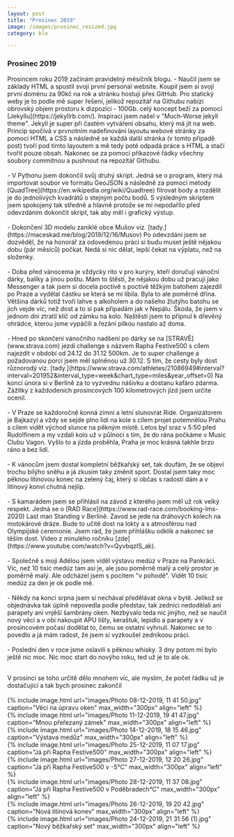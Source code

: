 ```yaml
---
layout: post
title: "Prosinec 2019"
image: /images/prosinec_resized.jpg
category: blo

---
```

 
 <h3>Prosinec 2019</h3>
 Prosincem roku 2019 začínám pravidelný měsíčník blogu. 
 - Naučil jsem se základy HTML a spustil svojí první personal website. Koupil jsem si svojí první doménu za 90kč na rok a stránku hostuji přes GitHub. Pro statický weby je to podle mě super řešení, jelikož repozitář na Githubu nabízí obrovský objem prostoru k dizpozici - 100Gb. celý koncept beží za pomocí [Jekyllu](https://jekyllrb.com/). Inspiraci jsem našel v "Much-Worse jekyll theme". Jekyll je super při častém vytváření obsahu, který má jít na web. Princip spočívá v prvnotním nadefinování layoutu webové stránky za pomocí HTML a CSS a následně se každá další stránka (v tomto případě post) tvoří pod tímto layoutem a mě tedy poté odpadá práce s HTML a stačí tvořit pouze obsah. Nakonec se za pomocí příkazové řádky všechny soubory commitnou a pushnout na repozitář Githubu.<br><br>
 - V Pythonu jsem dokončil svůj druhý skript. Jedná se o program, který má importovat soubor ve formátu GeoJSON a následně za pomocí metody [QuadTree](https://en.wikipedia.org/wiki/Quadtree) filrovat body a rozdělit je do jednolivých kvadrátů o stejným počtu bodů. S výsledným skriptem jsem spokojený tak středně a hlavně protože se mi nepodařilo před odevzdáním dokončit skript, tak aby měl i grafický výstup. <br><br>
 - Dokončení 3D modelu zaniklé obce Mušov viz. [tady.](https://maceskad.me/blog/2019/12/16/Musov) Po odevzdání jsem se dozvěděl, že na honorář za odovedenou práci si budu muset ještě nějakou dobu (pár měsíců) počkat. Nedá si nic dělat, lepší čekat na výplatu, než na složenky. <br><br>
 - Doba před vánocema je vždycky rito v pro kurýry, kteří doručují vánoční dárky, balíky a jinou poštu. Mám to štěstí, že nějakou dobu už pracuji jako Messenger a tak jsem si docela poctivě s poctivě těžkým batohem zajezdil po Praze a vydělal částku se která se mi líbila. Byla to ale poměrně dřina. Většina dárků totiž tvoří lahve s alkoholem a do našeho žlutýho batohu se jich vejde víc, než dost a to si pak připadám jak v Nepálu. Škoda, že jsem v jednom dni ztratil klíč od zámku na kolo. Naštěstí jsem to připnul k dřevěný ohrádce, kterou jsme vypáčili a řezání pilkou nastalo až doma.<br><br>
 - Hned po skončení vánočního nadšení po dárky se na [STRAVĚ](www.strava.com) jezdí challenge s názvem Rapha Festive500 s cílem najezdit v období od 24.12 do 31.12 500km. Je to super challenge a požadovanou porci jsem měl splněnou už 30.12. S tím, že cesty byly dost různorodý viz. [tady.](https://www.strava.com/athletes/21086949#interval?interval=201952&interval_type=week&chart_type=miles&year_offset=0) Na konci února si v Berlíně za to vyzvednu nášivku a dostanu kafáro zdarma. Zážitky z každodeních prosincových 100 kilometrových jízd jsem určite ocenil.<br><br>
 - V Praze se každoročně konná zimní a letní slunovrat Ride. Organizátorem je Bajkazyl a vždy se sejde plno lidí na kole s cílem projet potemnělou Prahu s cílem vidět východ slunce na pěkným místě. Letos byl sraz v 5:50 před Rudolfinem a my vzdali kolo už v půlnoci s tím, že do rána počkáme v Music Clubu Vagon. Vyšlo to a jízda proběhla, Praha je moc krásná takhle brzo ráno a bez lidí.<br><br>
 - K vánocům jsem dostal kompletní běžkařský set, tak doufám, že se objeví trochu bílýho sněhu a já zkusim taky změnit sport. Dostal jsem taky moc pěknou litinovou konec na zelený čaj, který si občas s radostí dám a v litinový konvi chutná nejlíp. <br><br>
 - S kamarádem jsem se přihlásil na závod z kterého jsem měl už rok velký respekt. Jedná se o [RAD Race](https://www.rad-race.com/booking-lms-2020) Last man Standing v Berlíně. Zavod se jede na dráhových kolech na motokárové dráze. Bude to učitě dost na lokty a s atmosférou nad Olympijské ceremonie. Jsem rád, že jsem přihlášku odklik a nakonec se těším dost. Video z minulého ročníku [zde](https://www.youtube.com/watch?v=QyvbqzIS_ak).<br><br>
 - Společně s mojí Adélou jsem viděl výstavu medúz v Praze na Pankráci. Víc, než 10 tisíc medúz tam asi je, ale jsou poměrně malý a celý prostor je poměrně malý. Ale odcházel jsem s pocitem "v pohodě". Vidět 10 tisíc medúz za den je ok podle mě.<br><br>
 - Někdy na konci srpna jsem si nechával předělávat okna v bytě. Jelikož se objednávka tak úplně nepovedla podle představ, tak zedníci nedodělali ani parapety ani vnjěší šambrány oken. Nezbývalo teda nic jinýho, než se naučit nový věci a v obi nakoupit APU lišty, keraštuk, lepidlo a parapety a v prosincovém počasí dodělat to, čemu se ostatní vyhnuli. Nakonec se to povedlo a já mám radost, že jsem si vyzkoušel zednikoou práci.<br><br>
 - Poslední den v roce jsme oslavili s pěknou whisky. 3 dny potom mi bylo ještě nic moc. Nic moc start do novýho roku, ted už je to ale ok.<br><br>
 
 V prosinci se toho určitě dělo mnohem víc, ale myslim, že počet řádku už je dostačující a tak bych prosinec zakončil
<br><br>
{% include image.html url="images/Photo 08-12-2019, 11 41 50.jpg" caption="Věci na úpravu oken" max_width="300px" align="left" %}
<br>
{% include image.html url="images/Photo 11-12-2019, 19 41 47.jpg" caption="Mnou přeřezaný zámek" max_width="300px" align="left" %}
<br>
{% include image.html url="images/Photo 14-12-2019, 18 15 46.jpg" caption="Výstava medůz" max_width="300px" align="left" %}
<br>
{% include image.html url="images/Photo 25-12-2019, 11 07 17.jpg" caption="Já při Rapha Festive500" max_width="300px" align="left" %}
<br>
{% include image.html url="images/Photo 27-12-2019, 12 20 26.jpg" caption="Já při Rapha Festive500 v -5°C" max_width="300px" align="left" %}
<br>
{% include image.html url="images/Photo 28-12-2019, 11 37 08.jpg" caption="Já při Rapha Festive500 v Poděbradech°C" max_width="300px" align="left" %}
<br>
{% include image.html url="images/Photo 26-12-2019, 19 20 42.jpg" caption="Nová litinová konev" max_width="300px" align="left" %}
<br>
{% include image.html url="images/Photo 24-12-2019, 21 31 56 (1).jpg" caption="Nový běžkařský set" max_width="300px" align="left" %}
